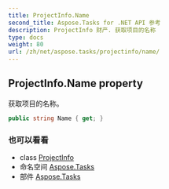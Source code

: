 ```yaml
---
title: ProjectInfo.Name
second_title: Aspose.Tasks for .NET API 参考
description: ProjectInfo 财产. 获取项目的名称
type: docs
weight: 80
url: /zh/net/aspose.tasks/projectinfo/name/
---
```

## ProjectInfo.Name property

获取项目的名称。

```csharp
public string Name { get; }
```

### 也可以看看

* class [ProjectInfo](../)
* 命名空间 [Aspose.Tasks](../../projectinfo/)
* 部件 [Aspose.Tasks](../../../)


